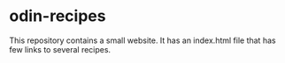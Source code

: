 # odin-recipes
This repository contains a small website. 
It has an index.html file that has few links to several recipes.

